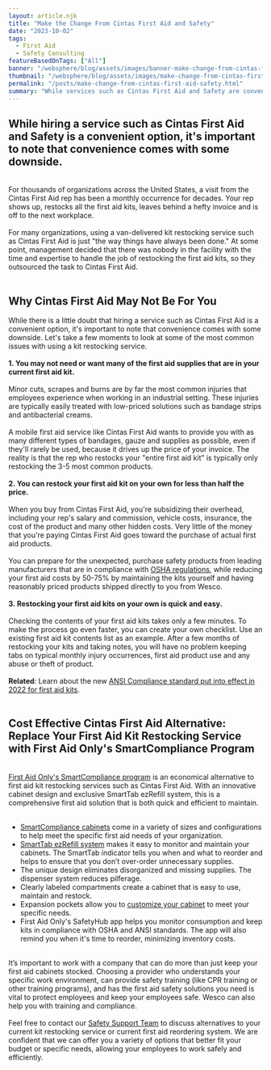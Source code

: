 ```yaml
---
layout: article.njk
title: "Make the Change From Cintas First Aid and Safety"
date: "2023-10-02"
tags:
  - First Aid
  - Safety Consulting
featureBasedOnTags: ["All"]
banner: "/websphere/blog/assets/images/banner-make-change-from-cintas-first-aid-safety.webp"
thumbnail: "/websphere/blog/assets/images/make-change-from-cintas-first-aid-safety.webp"
permalink: "/posts/make-change-from-cintas-first-aid-safety.html"
summary: "While services such as Cintas First Aid and Safety are convenient, it's important to note that convenience comes with some downside."
---
```


<h2 class="intro">While hiring a service such as Cintas First Aid and Safety is a convenient option, it's important to note that convenience comes with some downside.</h2>
<br>
For thousands of organizations across the United States, a visit from the Cintas First Aid rep has been a monthly occurrence for decades. Your rep shows up, restocks all the first aid kits, leaves behind a hefty invoice and is off to the next workplace.
<br><br>
For many organizations, using a van-delivered kit restocking service such as Cintas First Aid is just "the way things have always been done." At some point, management decided that there was nobody in the facility with the time and expertise to handle the job of restocking the first aid kits, so they outsourced the task to Cintas First Aid.
<br><br>
<h2>Why Cintas First Aid May Not Be For You</h2>
While there is a little doubt that hiring a service such as Cintas First Aid is a convenient option, it's important to note that convenience comes with some downside. Let's take a few moments to look at some of the most common issues with using a kit restocking service.
<br><br>
<strong>1.&nbsp;You may not need or want many of the first aid supplies that are in your current first aid kit.</strong>
<br><br>
Minor cuts, scrapes and burns are by far the most common injuries that employees experience when working in an industrial setting. These injuries are typically easily treated with low-priced solutions such as bandage strips and antibacterial creams.
<br><br>
A mobile first aid service like Cintas First Aid wants to provide you with as many different types of bandages, gauze and supplies as possible, even if they'll rarely be used, because it drives up the price of your invoice. The reality is that the rep who restocks your "entire first aid kit" is typically only restocking the 3-5 most common products.
<br><br>
<strong>2.&nbsp;You can restock your first aid kit on your own for less than half the price.</strong>
<br><br>
When you buy from Cintas First Aid, you're subsidizing their overhead, including your rep's salary and commission, vehicle costs, insurance, the cost of the product and many other hidden costs. Very little of the money that you're paying Cintas First Aid goes toward the purchase of actual first aid products. 
<br><br>
You can prepare for the unexpected, purchase safety products from leading manufacturers that are in compliance with <a href="https://www.osha.gov/laws-regs/regulations/standardnumber/1910/1910.266AppA?utm_medium=cintas-first-aid&utm_source=Blog&utm_campaign=OSHA">OSHA regulations</a>, while reducing your first aid costs by 50-75% by maintaining the kits yourself and having reasonably priced products shipped directly to you from Wesco.
<br><br>
<strong>3.&nbsp;Restocking your first aid kits on your own is quick and easy.</strong>
<br><br>
Checking the contents of your first aid kits takes only a few minutes. To make the process go even faster, you can create your own checklist. Use an existing first aid kit contents list as an example. After a few months of restocking your kits and taking notes, you will have no problem keeping tabs on typical monthly injury occurrences, first aid product use and any abuse or theft of product.
<br><br>
<strong>Related</strong>: Learn about the new <a href="https://conney.com/websphere/blog/posts/ansi-first-aid-kits-new-2021-standard-effective-october-15-2022.html?utm_medium=cintas-first-aid&utm_source=Blog&utm_campaign=Conney">ANSI Compliance standard put into effect in 2022 for first aid kits</a>.
<br><br>
<h2>Cost Effective Cintas First Aid Alternative: Replace Your First Aid Kit Restocking Service with First Aid Only's SmartCompliance Program</h2>
<br>
<a href="https://www.conney.com/style/smartcompliance-first-aid-cabinet?utm_medium=cintas-first-aid&utm_source=Blog&utm_campaign=FAO">First Aid Only's SmartCompliance program</a> is an economical alternative to first aid kit restocking services such as Cintas First Aid. With an innovative cabinet design and exclusive SmartTab ezRefill system, this is a comprehensive first aid solution that is both quick and efficient to maintain.
<br><br>
<ul>
    <li><a href="https://www.conney.com/style/smartcompliance-first-aid-cabinet?utm_medium=cintas-first-aid&utm_source=Blog&utm_campaign=FAO">SmartCompliance cabinets</a> come in a variety of sizes and configurations to help meet the specific first aid needs of your organization.</li>
    <li><a href="https://www.conney.com/style/smartcompliance-first-aid-kit-refill-items?utm_medium=cintas-first-aid&utm_source=Blog&utm_campaign=FAO">SmartTab ezRefill system</a> makes it easy to monitor and maintain your cabinets. The SmartTab indicator tells you when and what to reorder and helps to ensure that you don&rsquo;t over-order unnecessary supplies.</li>
    <li>The unique design eliminates disorganized and missing supplies. The dispenser system reduces pilferage.</li>
    <li>Clearly labeled compartments create a cabinet that is easy to use, maintain and restock.</li>
    <li>Expansion pockets allow you to <a href="https://www.conney.com/style/smartcompliance-first-aid-kit-refill-items?utm_medium=cintas-first-aid&utm_source=Blog&utm_campaign=FAO">customize your cabinet</a> to meet your specific needs.</li>
    <li>First Aid Only's SafetyHub app helps you monitor consumption and keep kits in compliance with OSHA and ANSI standards. The app will also remind you when it's time to reorder, minimizing inventory costs.</li>
</ul>
<br>
It&rsquo;s important to work with a company that can do more than just keep your first aid cabinets stocked. Choosing a provider who understands your specific work environment, can provide safety training (like CPR training or other training programs), and has the first aid safety solutions you need is vital to protect employees and keep your employees safe. Wesco can also help you with training and compliance.
<br><br>
Feel free to contact our <a href="https://www.conney.com/pages/safetyservices?utm_medium=cintas-first-aid&utm_source=Blog&utm_campaign=Conney">Safety Support Team</a> to discuss alternatives to your current kit restocking service or current first aid reordering system. We are confident that we can offer you a variety of options that better fit your budget or specific needs, allowing your employees to work safely and efficiently.